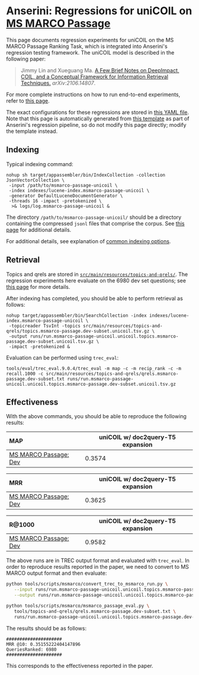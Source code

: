 # Anserini: Regressions for uniCOIL on [MS MARCO Passage](https://github.com/microsoft/MSMARCO-Passage-Ranking)

This page documents regression experiments for uniCOIL on the MS MARCO Passage Ranking Task, which is integrated into Anserini's regression testing framework.
The uniCOIL model is described in the following paper:

> Jimmy Lin and Xueguang Ma. [A Few Brief Notes on DeepImpact, COIL, and a Conceptual Framework for Information Retrieval Techniques.](https://arxiv.org/abs/2106.14807) _arXiv:2106.14807_.

For more complete instructions on how to run end-to-end experiments, refer to [this page](experiments-msmarco-passage-unicoil.md).

The exact configurations for these regressions are stored in [this YAML file](../src/main/resources/regression/msmarco-passage-unicoil.yaml).
Note that this page is automatically generated from [this template](../src/main/resources/docgen/templates/msmarco-passage-unicoil.template) as part of Anserini's regression pipeline, so do not modify this page directly; modify the template instead.

## Indexing

Typical indexing command:

```
nohup sh target/appassembler/bin/IndexCollection -collection JsonVectorCollection \
 -input /path/to/msmarco-passage-unicoil \
 -index indexes/lucene-index.msmarco-passage-unicoil \
 -generator DefaultLuceneDocumentGenerator \
 -threads 16 -impact -pretokenized \
  >& logs/log.msmarco-passage-unicoil &
```

The directory `/path/to/msmarco-passage-unicoil/` should be a directory containing the compressed `jsonl` files that comprise the corpus.
See [this page](experiments-msmarco-passage-unicoil.md) for additional details.

For additional details, see explanation of [common indexing options](common-indexing-options.md).

## Retrieval

Topics and qrels are stored in [`src/main/resources/topics-and-qrels/`](../src/main/resources/topics-and-qrels/).
The regression experiments here evaluate on the 6980 dev set questions; see [this page](experiments-msmarco-passage.md) for more details.

After indexing has completed, you should be able to perform retrieval as follows:

```
nohup target/appassembler/bin/SearchCollection -index indexes/lucene-index.msmarco-passage-unicoil \
 -topicreader TsvInt -topics src/main/resources/topics-and-qrels/topics.msmarco-passage.dev-subset.unicoil.tsv.gz \
 -output runs/run.msmarco-passage-unicoil.unicoil.topics.msmarco-passage.dev-subset.unicoil.tsv.gz \
 -impact -pretokenized &
```

Evaluation can be performed using `trec_eval`:

```
tools/eval/trec_eval.9.0.4/trec_eval -m map -c -m recip_rank -c -m recall.1000 -c src/main/resources/topics-and-qrels/qrels.msmarco-passage.dev-subset.txt runs/run.msmarco-passage-unicoil.unicoil.topics.msmarco-passage.dev-subset.unicoil.tsv.gz
```

## Effectiveness

With the above commands, you should be able to reproduce the following results:

MAP                                     | uniCOIL w/ doc2query-T5 expansion|
:---------------------------------------|-----------|
[MS MARCO Passage: Dev](https://github.com/microsoft/MSMARCO-Passage-Ranking)| 0.3574    |


MRR                                     | uniCOIL w/ doc2query-T5 expansion|
:---------------------------------------|-----------|
[MS MARCO Passage: Dev](https://github.com/microsoft/MSMARCO-Passage-Ranking)| 0.3625    |


R@1000                                  | uniCOIL w/ doc2query-T5 expansion|
:---------------------------------------|-----------|
[MS MARCO Passage: Dev](https://github.com/microsoft/MSMARCO-Passage-Ranking)| 0.9582    |

The above runs are in TREC output format and evaluated with `trec_eval`.
In order to reproduce results reported in the paper, we need to convert to MS MARCO output format and then evaluate:

```bash
python tools/scripts/msmarco/convert_trec_to_msmarco_run.py \
   --input runs/run.msmarco-passage-unicoil.unicoil.topics.msmarco-passage.dev-subset.unicoil.tsv.gz \
   --output runs/run.msmarco-passage-unicoil.unicoil.topics.msmarco-passage.dev-subset.unicoil.tsv.gz.msmarco --quiet

python tools/scripts/msmarco/msmarco_passage_eval.py \
   tools/topics-and-qrels/qrels.msmarco-passage.dev-subset.txt \
   runs/run.msmarco-passage-unicoil.unicoil.topics.msmarco-passage.dev-subset.unicoil.tsv.gz.msmarco
```

The results should be as follows:

```
#####################
MRR @10: 0.35155222404147896
QueriesRanked: 6980
#####################
```

This corresponds to the effectiveness reported in the paper.